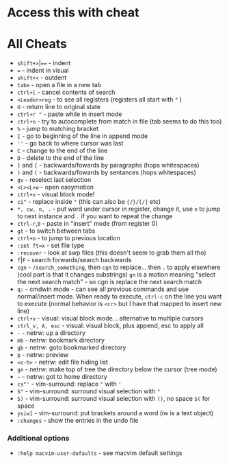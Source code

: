# Access this with <leader>cheat
# All Cheats

* `shift+>`|`==`    - indent
* `=`               - indent in visual
* `shift+<`         - outdent 
* `tabe`            - open a file in a new tab
* `ctrl+l`          - cancel contents of search
* `<Leader>reg`     - to see all registers (registers all start with `"` )
* `U`               - return line to original state
* `ctrl+r "`        - paste while in insert mode 
* `ctrl+n`          - try to autocomplete from match in file (tab seems to do this too)
* `%`               - jump to matching bracket
* `I`               - go to beginning of the line in append mode
* `''`              - go back to where cursor was last
* `C`               - change to the end of the line
* `D`               - delete to the end of the line
* `}` and `{`       - backwards/fowards by paragraphs (hops whitespaces)
* `)` and `(`       - backwards/fowards by sentances (hops whitespaces)
* `gv`              - reselect last selection
* `<L><L>w`         - open easymotion
* `ctrl+v`          - visual block mode!
* `ci"`             - replace inside `"` (this can also be `{/}/[/]` etc)
* `*, cw, n, .`     - put word under cursor in register, change it, use `n` to jump to next instance and `.` if you want to repeat the change
* `ctrl-r`,`0`      - paste in "insert" mode (from register 0)
* `gt`              - to switch between tabs
* `ctrl+o`          - to jump to previous location
* `:set ft=x`       - set file type
* `:recover`        - look at swp files (this doesn't seem to grab them all tho)
* `f`|`F`           - search forwards/search backwards
* `cgn`             - `/search_something`, then `cgn` to replace... then `.` to apply elsewhere (cool part is that it changes substrings) `gn` is a motion meaning "select the next search match" - so cgn is replace the next search match
* `q:`              - cmdwin mode - can see all previous commands and use normal/insert mode. When ready to execute, `ctrl-c` on the line you want to execute (normal behavior is `<cr>` but I have that mapped to insert new line)
* `ctrl+v`          - visual: visual block mode... alternative to multiple cursors
* `ctrl_v, A, esc`  - visual: visual block, plus append, esc to apply all
* `-`               - netrw: up a directory
* `mb`              - netrw: bookmark directory
* `gb`              - netrw: goto bookmarked directory
* `p`               - netrw: preview
* `<c-h>`	    - netrw: edit file hiding list
* `gn`              - netrw: make top of tree the directory below the cursor (tree mode)
* `~`               - netrw: got to home directory
* `cs"'`            - vim-surround: replace `"` with `'`
* `S"`              - vim-surround: surround visual selection with `"`
* `S)`              - vim-surround: surround visual selection with `()`, no space `S(` for space
* `ysiw]`           - vim-surround: put brackets around a word (iw is a text object)
* `:changes`        - show the entries in the undo file

### Additional options
* `:help macvim-user-defaults`    - see macvim default settings

